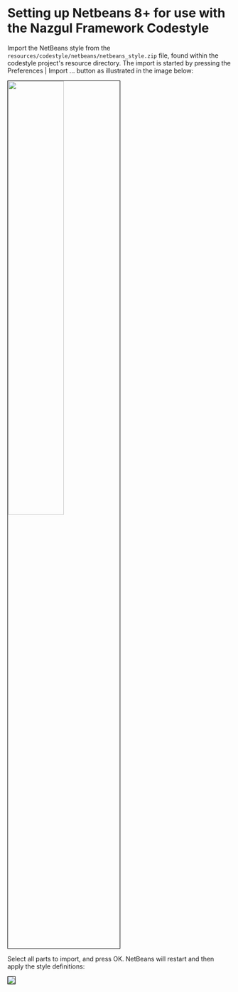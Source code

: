 # Setting up Netbeans 8+ for use with the Nazgul Framework Codestyle

Import the NetBeans style from the `resources/codestyle/netbeans/netbeans_style.zip` file,
found within the codestyle project's resource directory. The import is started
by pressing the Preferences | Import ... button as illustrated in the image below:

<img src="../images/netBeansImportSettings.png" style="width: 50%; height: 50%; border: 1px solid black;" />

Select all parts to import, and press OK. NetBeans will restart and then apply
the style definitions:

<img src="../images/netBeansImportSettingsStep2.png" style="border: 1px solid black;" />
